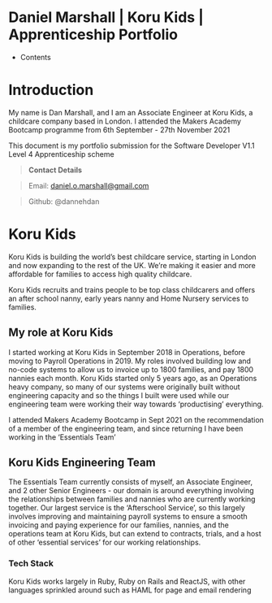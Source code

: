 # Daniel Marshall | Koru Kids | Apprenticeship Portfolio

- Contents

# Introduction

My name is Dan Marshall, and I am an Associate Engineer at Koru Kids, a childcare company based in London. I attended the Makers Academy Bootcamp programme from 6th September - 27th November 2021

This document is my portfolio submission for the Software Developer V1.1 Level 4 Apprenticeship scheme

> **Contact Details**
> 

> Email: daniel.o.marshall@gmail.com
> 

> Github: @dannehdan
> 

# Koru Kids

Koru Kids is building the world’s best childcare service, starting in London and now expanding to the rest of the UK. We’re making it easier and more affordable for families to access high quality childcare.

Koru Kids recruits and trains people to be top class childcarers and offers an after school nanny, early years nanny and Home Nursery services to families.

## My role at Koru Kids

I started working at Koru Kids in September 2018 in Operations, before moving to Payroll Operations in 2019. My roles involved building low and no-code systems to allow us to invoice up to 1800 families, and pay 1800 nannies each month. Koru Kids started only 5 years ago, as an Operations heavy company, so many of our systems were originally built without engineering capacity and so the things I built were used while our engineering team were working their way towards ‘productising’ everything.

I attended Makers Academy Bootcamp in Sept 2021 on the recommendation of a member of the engineering team, and since returning I have been working in the ‘Essentials Team’

## Koru Kids Engineering Team

The Essentials Team currently consists of myself, an Associate Engineer, and 2 other Senior Engineers - our domain is around everything involving the relationships between families and nannies who are currently working together. Our largest service is the ‘Afterschool Service’, so this largely involves improving and maintaining payroll systems to ensure a smooth invoicing and paying experience for our families, nannies, and the operations team at Koru Kids, but can extend to contracts, trials, and a host of other ‘essential services’ for our working relationships.

### Tech Stack

Koru Kids works largely in Ruby, Ruby on Rails and ReactJS, with other languages sprinkled around such as HAML for page and email rendering